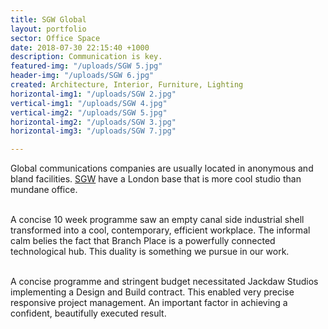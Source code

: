 ```yaml
---
title: SGW Global
layout: portfolio
sector: Office Space
date: 2018-07-30 22:15:40 +1000
description: Communication is key.
featured-img: "/uploads/SGW 5.jpg"
header-img: "/uploads/SGW 6.jpg"
created: Architecture, Interior, Furniture, Lighting
horizontal-img1: "/uploads/SGW 2.jpg"
vertical-img1: "/uploads/SGW 4.jpg"
vertical-img2: "/uploads/SGW 5.jpg"
horizontal-img2: "/uploads/SGW 3.jpg"
horizontal-img3: "/uploads/SGW 7.jpg"

---
```

Global communications companies are usually located in anonymous and bland facilities. [SGW](http://www.sgwglobal.com/) have a London base that is more cool studio than mundane office.<br><br>

A concise 10 week programme saw an empty canal side industrial shell transformed into a cool, contemporary, efficient workplace. The informal calm belies the fact that Branch Place is a powerfully connected technological hub. This duality is something we pursue in our work.<br><br>

A concise programme and stringent budget necessitated Jackdaw Studios implementing a Design and Build contract. This enabled very precise responsive project management. An important factor in achieving a confident, beautifully executed result.